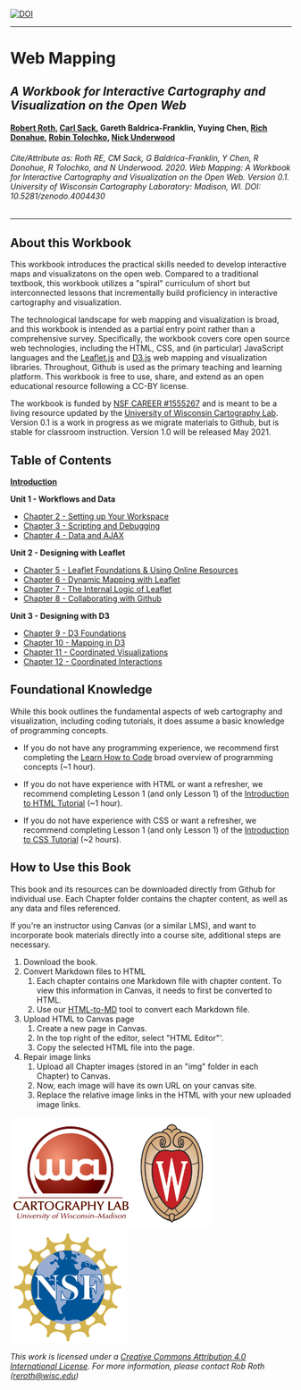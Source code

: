 [![DOI](https://zenodo.org/badge/288738217.svg)](https://zenodo.org/badge/latestdoi/288738217)

---

# Web Mapping

## _A Workbook for Interactive Cartography and Visualization on the Open Web_

#### [Robert Roth](https://twitter.com/RobertERoth), [Carl Sack](https://twitter.com/northlandiguana), Gareth Baldrica-Franklin, Yuying Chen, [Rich Donahue](https://twitter.com/rgdonohue), [Robin Tolochko](https://twitter.com/tolomaps), [Nick Underwood](https://twitter.com/mulletmapping)

###### Cite/Attribute as: Roth RE, CM Sack, G Baldrica-Franklin, Y Chen, R Donohue, R Tolochko, and N Underwood. 2020. _Web Mapping: A Workbook for Interactive Cartography and Visualization on the Open Web._ Version 0.1. University of Wisconsin Cartography Laboratory: Madison, WI. DOI: 10.5281/zenodo.4004430

---

## About this Workbook

This workbook introduces the practical skills needed to develop interactive maps and visualizatons on the open web. Compared to a traditional textbook, this workbook utilizes a "spiral" curriculum of short but interconnected lessons that incrementally build proficiency in interactive cartography and visualization.  

The technological landscape for web mapping and visualization is broad, and this workbook is intended as a partial entry point rather than a comprehensive survey. Specifically, the workbook covers core open source web technologies, including the HTML, CSS, and (in particular) JavaScript languages and the [Leaflet.js](https://leafletjs.com/) and [D3.js](https://d3js.org/) web mapping and visualization libraries. Throughout, Github is used as the primary teaching and learning platform. This workbook is free to use, share, and extend as an open educational resource following a CC-BY license.

The workbook is funded by [NSF CAREER #1555267](https://www.nsf.gov/awardsearch/showAward?AWD_ID=1555267) and is meant to be a living resource updated by the [University of Wisconsin Cartography Lab](https://geography.wisc.edu/cartography/). Version 0.1 is a work in progress as we migrate materials to Github, but is stable for classroom instruction. Version 1.0 will be released May 2021.


## Table of Contents

[**Introduction**](/Introduction)

**Unit 1 - Workflows and Data**
- [Chapter 2 - Setting up Your Workspace](/Chapter2)
- [Chapter 3 - Scripting and Debugging](/Chapter3)
- [Chapter 4 - Data and AJAX](/Chapter4)

**Unit 2 - Designing with Leaflet**
- [Chapter 5 - Leaflet Foundations & Using Online Resources](/Chapter5)
- [Chapter 6 - Dynamic Mapping with Leaflet](/Chapter6)
- [Chapter 7 - The Internal Logic of Leaflet](/Chapter7)
- [Chapter 8 - Collaborating with Github](/Chapter8)

**Unit 3 - Designing with D3**
- [Chapter 9 - D3 Foundations](/Chapter9)
- [Chapter 10 - Mapping in D3](/Chapter10)
- [Chapter 11 - Coordinated Visualizations](/Chapter11)
- [Chapter 12 - Coordinated Interactions](/Chapter12)

## Foundational Knowledge

While this book outlines the fundamental aspects of web cartography and visualization, including coding tutorials, it does assume a basic knowledge of programming concepts. 

- If you do not have any programming experience, we recommend first completing the [Learn How to Code](https://www.codecademy.com/learn/learn-how-to-code) broad overview of programming concepts (~1 hour). 

- If you do not have experience with HTML or want a refresher, we recommend completing Lesson 1 (and only Lesson 1) of the [Introduction to HTML Tutorial](https://www.codecademy.com/learn/learn-html) (~1 hour). 

- If you do not have experience with CSS or want a refresher, we recommend completing Lesson 1 (and only Lesson 1) of the [Introduction to CSS Tutorial](https://www.codecademy.com/learn/learn-css) (~2 hours).

## How to Use this Book

This book and its resources can be downloaded directly from Github for individual use. Each Chapter folder contains the chapter content, as well as any data and files referenced.

If you're an instructor using Canvas (or a similar LMS), and want to incorporate  book materials directly into a course site, additional steps are necessary.

1. Download the book.
2. Convert Markdown files to HTML
    1. Each chapter contains one Markdown file with chapter content. To view this information in Canvas, it needs to first be converted to HTML.
    2. Use our [HTML-to-MD](https://uwcartlab.github.io/html-to-md/) tool to convert each Markdown file.
3. Upload HTML to Canvas page
    1. Create a new page in Canvas.
    2. In the top right of the editor, select "HTML Editor"'.
    3. Copy the selected HTML file into the page.
4. Repair image links
    1. Upload all Chapter images (stored in an "img" folder in each Chapter) to Canvas. 
    2. Now, each image will have its own URL on your canvas site.
    3. Replace the relative image links in the HTML with your new uploaded image links. 

[![uwcl-logo](Introduction/img/uwcl-logo.png)](https://geography.wisc.edu/cartography/)[![uw-logo](Introduction/img/uw-logo.png)](www.wisc.edu)[![nsf-logo](Introduction/img/nsf-logo.png)](https://www.nsf.gov/)

_This work is licensed under a [Creative Commons Attribution 4.0 International License](http://creativecommons.org/licenses/by/4.0/). For more information, please contact Rob Roth \(reroth@wisc.edu\)_
